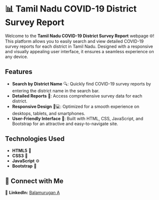 # 📊 Tamil Nadu COVID-19 District Survey Report

Welcome to the **Tamil Nadu COVID-19 District Survey Report** webpage 🌐! This platform allows you to easily search and view detailed COVID-19 survey reports for each district in Tamil Nadu. Designed with a responsive and visually appealing user interface, it ensures a seamless experience on any device.

## Features

- **Search by District Name** 🔍: Quickly find COVID-19 survey reports by entering the district name in the search bar.
- **Detailed Reports** 📝: Access comprehensive survey data for each district.
- **Responsive Design** 📱💻: Optimized for a smooth experience on desktops, tablets, and smartphones.
- **User-Friendly Interface** 🎨: Built with HTML, CSS, JavaScript, and Bootstrap for an attractive and easy-to-navigate site.

## Technologies Used

- **HTML5** 📄
- **CSS3** 🎨
- **JavaScript** ⚙️
- **Bootstrap** 📱

## 🤝 Connect with Me

💼 **LinkedIn:** [Balamurugan A](https://www.linkedin.com/in/balamurugan-a/)<br>
